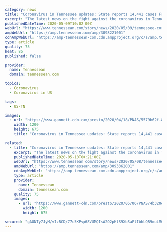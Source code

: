```yaml
---
category: news
title: "Coronavirus in Tennessee updates: State reports 14,441 cases Friday"
excerpt: "The latest news on the fight against the coronavirus in Tennessee on May 9. Check out this story on Tennessean.com:"
publishedDateTime: 2020-05-09T10:02:00Z
webUrl: "https://www.tennessean.com/story/news/2020/05/09/tennessee-coronavirus-cases-updates-covid-19/3098221001/"
ampWebUrl: "https://amp.tennessean.com/amp/3098221001"
cdnAmpWebUrl: "https://amp-tennessean-com.cdn.ampproject.org/c/s/amp.tennessean.com/amp/3098221001"
type: article
quality: 75
heat: 85
published: false

provider:
  name: Tennessean
  domain: tennessean.com

topics:
  - Coronavirus
  - Coronavirus in US

tags:
  - US-TN

images:
  - url: "https://www.gannett-cdn.com/presto/2020/04/18/PNAS/5579b62f-8aa7-4fba-b877-c438b58f7baf-CVtesting-041820-AAN-002.jpg?auto=webp&crop=3599,2025,x0,y0&format=pjpg&width=1200"
    width: 1200
    height: 675
    title: "Coronavirus in Tennessee updates: State reports 14,441 cases Friday"

related:
  - title: "Coronavirus in Tennessee updates: State reports 14,441 cases Friday"
    excerpt: "The latest news on the fight against the coronavirus in Tennessee on May 8. Check out this story on Tennessean.com:"
    publishedDateTime: 2020-05-10T00:21:00Z
    webUrl: "https://www.tennessean.com/story/news/2020/05/08/tennessee-coronavirus-cases-updates-covid-19/3093362001/"
    ampWebUrl: "https://amp.tennessean.com/amp/3093362001"
    cdnAmpWebUrl: "https://amp-tennessean-com.cdn.ampproject.org/c/s/amp.tennessean.com/amp/3093362001"
    type: article
    provider:
      name: Tennessean
      domain: tennessean.com
    quality: 75
    images:
      - url: "https://www.gannett-cdn.com/presto/2020/05/06/PNAS/4b320eb4-fb4e-4c80-abea-254e485b2704-NAS-COVID-homeless_follo-001.JPG?auto=webp&crop=3999,2250,x0,y160&format=pjpg&width=1200"
        width: 1200
        height: 675

secured: "gAONTy7JyM/vIzBCD/77c5KPvp68VUMQIsA2O2pHlS9XbSaFlIbhLQR9muLMQfMzdIvexv73ABo/ikWLXJs8/MEAK8sMfFbalTrmVK/wtnkWL/joM3PHQft+iqDJsxBo6dLnOKeyikhM2fkjp07yc7P+z9jdG2BCmach5suQhgaIsf24xxl/AYy37HxvtkB4Csr5dBl8MPpOcH5w8JhyoOJLdLYmk4IhaxeiSZLq1/STuM4kBEf10V+FfMGvxnT0k5ii6U3irX4LZGN0j0New3NR6+WO6pWiUfWV4Y90wiNa55+sG1kcq3sG0bUXbziLeeRr0T9hlGMvQSh0LP18X6/S9/g4NwWSF0bffDhieasji60dv3BCBmR44E9mIt8QnIVjPgD45iaEPtVaBjSKfK6P4qXWnyHcXVIzklsx/a9S1qDoz0278QDT3YXGN66sXelX2YG0Fhz4sHbXKlu54AhI71B5+ndQadwowhHQZnI=;gfyRQ6E5BFGRe9/QoVnY8g=="
---
```


